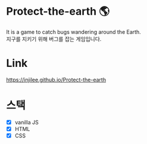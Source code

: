 # Protect-the-earth 🌎
It is a game to catch bugs wandering around the Earth. <br/>
지구를 지키기 위해 버그를 잡는 게임입니다.


# Link
https://injilee.github.io/Protect-the-earth

# 스택
- [x] vanilla JS
- [x] HTML
- [x] CSS
